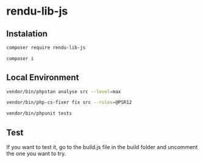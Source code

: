 # rendu-lib-js

## Instalation
```bash 
composer require rendu-lib-js
```
```bash 
composer i 
```

## Local Environment

```bash 
vendor/bin/phpstan analyse src --level=max 
```
```bash 
vendor/bin/php-cs-fixer fix src --rules=@PSR12 
```
```bash 
vendor/bin/phpunit tests 
```

## Test

If you want to test it, go to the build.js file in the build folder and uncomment the one you want to try.
